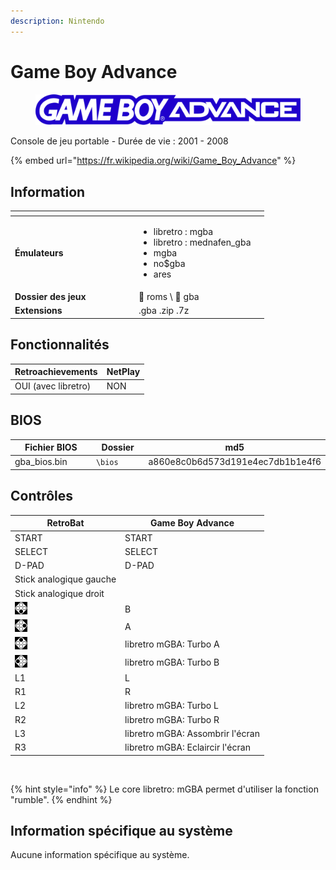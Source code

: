 ```yaml
---
description: Nintendo
---
```


# Game Boy Advance

<div align="left">

<figure><img src="https://raw.githubusercontent.com/fabricecaruso/es-theme-carbon/master/art/logos/gba.svg" alt=""><figcaption></figcaption></figure>

</div>

Console de jeu portable - Durée de vie : 2001 - 2008

{% embed url="https://fr.wikipedia.org/wiki/Game_Boy_Advance" %}

## Information

<table data-header-hidden><thead><tr><th width="184"></th><th></th><th data-hidden></th></tr></thead><tbody><tr><td><strong>Émulateurs</strong></td><td><ul><li>libretro : mgba</li><li>libretro : mednafen_gba</li><li>mgba</li><li>no$gba</li><li>ares</li></ul></td><td></td></tr><tr><td><strong>Dossier des jeux</strong></td><td><span data-gb-custom-inline data-tag="emoji" data-code="1f4c1">📁</span> roms \ <span data-gb-custom-inline data-tag="emoji" data-code="1f4c2">📂</span> gba</td><td></td></tr><tr><td><strong>Extensions</strong></td><td>.gba .zip .7z</td><td></td></tr></tbody></table>

## Fonctionnalités

| Retroachievements   | NetPlay |
| ------------------- | ------- |
| OUI (avec libretro) | NON     |

## BIOS

<table><thead><tr><th width="187">Fichier BIOS</th><th width="108">Dossier</th><th>md5</th></tr></thead><tbody><tr><td>gba_bios.bin</td><td><code>\bios</code></td><td>a860e8c0b6d573d191e4ec7db1b1e4f6</td></tr></tbody></table>

## Contrôles

| RetroBat                                                                           | Game Boy Advance                 |
| ---------------------------------------------------------------------------------- | -------------------------------- |
| START                                                                              | START                            |
| SELECT                                                                             | SELECT                           |
| D-PAD                                                                              | D-PAD                            |
| Stick analogique gauche                                                            |                                  |
| Stick analogique droit                                                             |                                  |
| ![A](<../../../../.gitbook/assets/image (19).png>)                                 | B                                |
| ![B](<../../../../.gitbook/assets/image (6).png>)                                  | A                                |
| <img src="../../../../.gitbook/assets/image (34).png" alt="" data-size="original"> | libretro mGBA: Turbo A           |
| <img src="../../../../.gitbook/assets/image (32).png" alt="" data-size="line">     | libretro mGBA: Turbo B           |
| L1                                                                                 | L                                |
| R1                                                                                 | R                                |
| L2                                                                                 | libretro mGBA: Turbo L           |
| R2                                                                                 | libretro mGBA: Turbo R           |
| L3                                                                                 | libretro mGBA: Assombrir l'écran |
| R3                                                                                 | libretro mGBA: Eclaircir l'écran |

<div align="left">

<figure><img src="https://i.imgur.com/hYkmLg3.png" alt=""><figcaption></figcaption></figure>

</div>

{% hint style="info" %}
Le core libretro: mGBA permet d'utiliser la fonction "rumble".
{% endhint %}

## Information spécifique au système

Aucune information spécifique au système.
